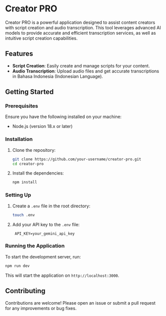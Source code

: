 # Creator PRO

Creator PRO is a powerful application designed to assist content creators with script creation and audio transcription. This tool leverages advanced AI models to provide accurate and efficient transcription services, as well as intuitive script creation capabilities.

## Features

- **Script Creation**: Easily create and manage scripts for your content.
- **Audio Transcription**: Upload audio files and get accurate transcriptions in Bahasa Indonesia (Indonesian Language).

## Getting Started

### Prerequisites

Ensure you have the following installed on your machine:

- Node.js (version 18.x or later)

### Installation

1. Clone the repository:

   ```bash
   git clone https://github.com/your-username/creator-pro.git
   cd creator-pro
   ```

2. Install the dependencies:

   ```bash
   npm install
   ```

### Setting Up

1. Create a `.env` file in the root directory:

   ```bash
   touch .env
   ```

2. Add your API key to the `.env` file:

   ```
    API_KEY=your_gemini_api_key
   ```

### Running the Application

To start the development server, run:

```bash
npm run dev
```

This will start the application on `http://localhost:3000`.

## Contributing

Contributions are welcome! Please open an issue or submit a pull request for any improvements or bug fixes.
